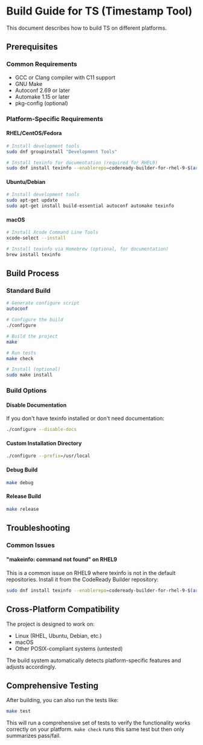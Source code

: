 # Build Guide for TS (Timestamp Tool)

This document describes how to build TS on different platforms.

## Prerequisites

### Common Requirements
- GCC or Clang compiler with C11 support
- GNU Make
- Autoconf 2.69 or later
- Automake 1.15 or later
- pkg-config (optional)

### Platform-Specific Requirements

#### RHEL/CentOS/Fedora
```bash
# Install development tools
sudo dnf groupinstall "Development Tools"

# Install texinfo for documentation (required for RHEL9)
sudo dnf install texinfo --enablerepo=codeready-builder-for-rhel-9-$(arch)-rpms
```

#### Ubuntu/Debian
```bash
# Install development tools
sudo apt-get update
sudo apt-get install build-essential autoconf automake texinfo
```

#### macOS
```bash
# Install Xcode Command Line Tools
xcode-select --install

# Install texinfo via Homebrew (optional, for documentation)
brew install texinfo
```

## Build Process

### Standard Build
```bash
# Generate configure script
autoconf

# Configure the build
./configure

# Build the project
make

# Run tests
make check

# Install (optional)
sudo make install
```

### Build Options

#### Disable Documentation
If you don't have texinfo installed or don't need documentation:
```bash
./configure --disable-docs
```

#### Custom Installation Directory
```bash
./configure --prefix=/usr/local
```

#### Debug Build
```bash
make debug
```

#### Release Build
```bash
make release
```

## Troubleshooting

### Common Issues

#### "makeinfo: command not found" on RHEL9
This is a common issue on RHEL9 where texinfo is not in the default repositories. Install it from the CodeReady Builder repository:
```bash
sudo dnf install texinfo --enablerepo=codeready-builder-for-rhel-9-$(arch)-rpms
```


## Cross-Platform Compatibility

The project is designed to work on:
- Linux (RHEL, Ubuntu, Debian, etc.)
- macOS
- Other POSIX-compliant systems (untested)

The build system automatically detects platform-specific features and adjusts accordingly.

## Comprehensive Testing

After building, you can also run the tests like:
```bash
make test
```

This will run a comprehensive set of tests to verify the functionality works correctly on your platform.  `make check` runs this same test but then only summarizes pass/fail.
